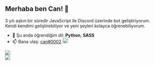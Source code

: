 ## Merhaba ben Can! 👋
3 yılı aşkın bir süredir JavaScript ile Discord üzerinde bot geliştiriyorum.<br>
Kendi kendimi geliştirebiliyor ve yeni şeyleri kolayca öğrenebiliyorum. 

- 🌱 Şu anda öğrendiğim dil: **Python**, **SASS**
- 📫 Bana ulaş: [can#0002](https://discord.com/users/613700645173592086) <img width="18" height="18" src='https://pnggrid.com/wp-content/uploads/2021/05/Discord-Logo-Circle-1024x1024.png'/>

![](https://komarev.com/ghpvc/?username=chimpdev)<br>
<img src='https://api.ravencode.live/v1/users/613700645173592086/embed?width=400'></img>
